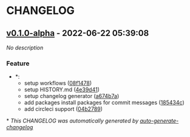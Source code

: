 # CHANGELOG

## [v0.1.0-alpha](https://github.com/DorielRivalet/project-template/releases/tag/v0.1.0-alpha) - 2022-06-22 05:39:08

*No description*

### Feature

- *:
  - setup workflows ([08f1478](https://github.com/DorielRivalet/project-template/commit/08f147859bb38d3f6eac44d37d8233dc03f37854))
  - setup HISTORY.md ([4e39d41](https://github.com/DorielRivalet/project-template/commit/4e39d4114ea206f0b5e76383ab1a0551aac190a6))
  - setup changelog generator ([a674b7a](https://github.com/DorielRivalet/project-template/commit/a674b7a27b45ad8664750ef1d21a240abf917170))
  - add packages
install packages for commit messages ([185434c](https://github.com/DorielRivalet/project-template/commit/185434cf16cfd9c7da9a72d2e44e2d6bdc093d1c))
  - add circleci support ([04b2789](https://github.com/DorielRivalet/project-template/commit/04b278907cce37c8564e78342e2998b9a8a03546))

\* *This CHANGELOG was automatically generated by [auto-generate-changelog](https://github.com/BobAnkh/auto-generate-changelog)*
